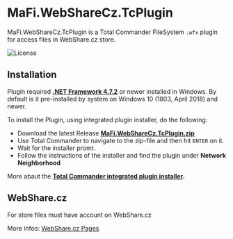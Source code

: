 
# MaFi.WebShareCz.TcPlugin

MaFi.WebShareCz.TcPlugin is a Total Commander FileSystem `.wfx` plugin for access files in WebShare.cz store.

![License](https://img.shields.io/github/license/ficnar/WebShareCz.TcPlugin.svg)

## Installation 

Plugin required [**.NET Framework 4.7.2**](https://dotnet.microsoft.com/download/dotnet-framework) or newer installed in Windows.
By default is it pre-installed by system on Windows 10 (1803, April 2018) and newer.

To install the Plugin, using integrated plugin installer, do the following:
 * Download the latest Release [**MaFi.WebShareCz.TcPlugin.zip**](https://github.com/ficnar/WebShareCz.TcPlugin/releases)
 * Use Total Commander to navigate to the zip-file and then hit `ENTER` on it.
 * Wait for the installer promt.
 * Follow the instructions of the installer and find the plugin under **Network Neighborhood**

More abaut the **[Total Commander integrated plugin installer](https://www.ghisler.ch/wiki/index.php/Plugin#Installation_using_Total_Commander.27s_integrated_plugin_installer).**


## WebShare.cz

For store files must have account on WebShare.cz

More infos: [WebShare.cz Pages](https://webshare.cz)
